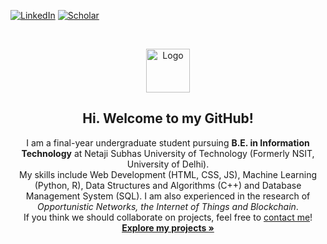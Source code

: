 [![LinkedIn][linkedin-shield]][linkedin-url]
[![Scholar][scholar-shield]][scholar-url]

<br />
<p align="center">
  <a href="https://github.com/MehulSharma19">
    <img src="https://avatars0.githubusercontent.com/u/53650164?s=460&v=4" alt="Logo" width="70" height="70">
  </a>
  <h2 align="center"><center>Hi. Welcome to my GitHub!<center></h2>
</p>
    <p align="center">
      I am a final-year undergraduate student pursuing <strong>B.E. in Information Technology</strong> at Netaji Subhas University of Technology (Formerly NSIT, University of Delhi). 
      <br />
    My skills include Web Development (HTML, CSS, JS), Machine Learning (Python, R), Data Structures and Algorithms (C++) and Database Management System (SQL). I am also experienced in the research of <i>Opportunistic Networks, the Internet of Things and Blockchain</i>. 
      <br />      
      If you think we should collaborate on projects, feel free to <a href="https://www.linkedin.com/in/mehul-sharma-512916183/">contact me</a>!
      <br />
      <a href="https://github.com/MehulSharma19?tab=repositories"><strong>Explore my projects »</strong></a>
  </p>

[scholar-shield]: https://img.shields.io/badge/-Google%20Scholar-lightgrey?logo=Google%20Scholar&style=social
[scholar-url]: https://scholar.google.com/citations?user=cIcHsXIAAAAJ&hl=en
[linkedin-shield]: https://img.shields.io/badge/-LinkedIn-lightgrey?logo=LinkedIn&style=social
[linkedin-url]: https://www.linkedin.com/in/mehul-sharma-512916183/
